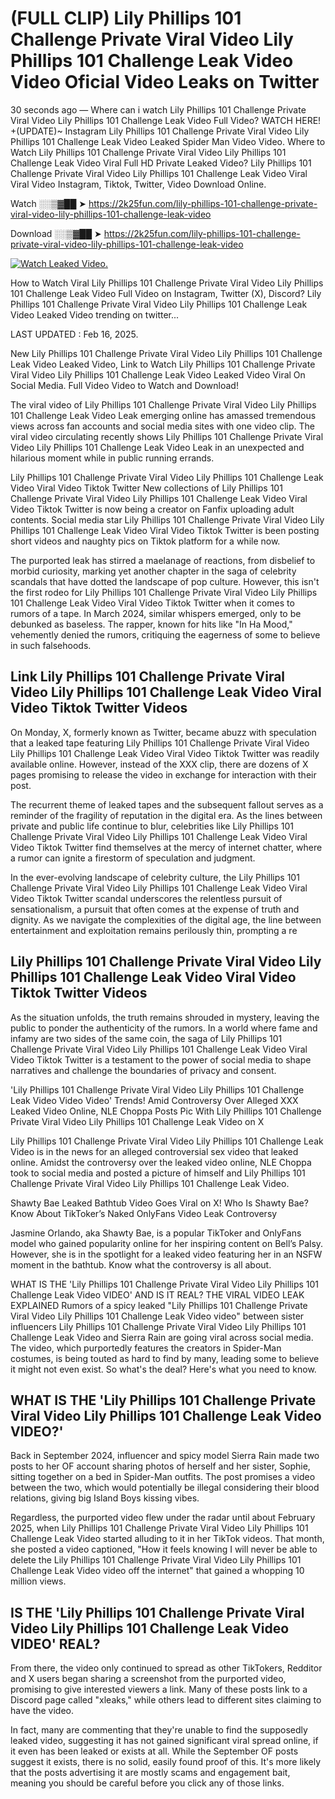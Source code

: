 # (FULL CLIP) Lily Phillips 101 Challenge Private Viral Video Lily Phillips 101 Challenge Leak Video Video Oficial Video Leaks on Twitter

30 seconds ago — Where can i watch Lily Phillips 101 Challenge Private Viral Video Lily Phillips 101 Challenge Leak Video Full Video? WATCH HERE! +(UPDATE)~ Instagram Lily Phillips 101 Challenge Private Viral Video Lily Phillips 101 Challenge Leak Video Leaked Spider Man Video Video. Where to Watch Lily Phillips 101 Challenge Private Viral Video Lily Phillips 101 Challenge Leak Video Viral Full HD Private Leaked Video? Lily Phillips 101 Challenge Private Viral Video Lily Phillips 101 Challenge Leak Video Viral Viral Video Instagram, Tiktok, Twitter, Video Download Online.

Watch ░░▒▓██ ➤ https://2k25fun.com/lily-phillips-101-challenge-private-viral-video-lily-phillips-101-challenge-leak-video

Download ░░▒▓██ ➤ https://2k25fun.com/lily-phillips-101-challenge-private-viral-video-lily-phillips-101-challenge-leak-video

[![Watch Leaked Video.](https://miro.medium.com/v2/resize:fit:828/format:webp/1*cilzJN44JGOrTw9NJCrNHA.gif "Watch Leaked Video")](https://2k25fun.com/lily-phillips-101-challenge-private-viral-video-lily-phillips-101-challenge-leak-video)

How to Watch Viral Lily Phillips 101 Challenge Private Viral Video Lily Phillips 101 Challenge Leak Video Full Video on Instagram, Twitter (X), Discord? Lily Phillips 101 Challenge Private Viral Video Lily Phillips 101 Challenge Leak Video Leaked Video trending on twitter...

LAST UPDATED : Feb 16, 2025.

New Lily Phillips 101 Challenge Private Viral Video Lily Phillips 101 Challenge Leak Video Leaked Video, Link to Watch Lily Phillips 101 Challenge Private Viral Video Lily Phillips 101 Challenge Leak Video Leaked Video Viral On Social Media. Full Video Video to Watch and Download!

The viral video of Lily Phillips 101 Challenge Private Viral Video Lily Phillips 101 Challenge Leak Video Leak emerging online has amassed tremendous views across fan accounts and social media sites with one video clip. The viral video circulating recently shows Lily Phillips 101 Challenge Private Viral Video Lily Phillips 101 Challenge Leak Video Leak in an unexpected and hilarious moment while in public running errands.

Lily Phillips 101 Challenge Private Viral Video Lily Phillips 101 Challenge Leak Video Viral Video Tiktok Twitter New collections of Lily Phillips 101 Challenge Private Viral Video Lily Phillips 101 Challenge Leak Video Viral Video Tiktok Twitter is now being a creator on Fanfix uploading adult contents. Social media star Lily Phillips 101 Challenge Private Viral Video Lily Phillips 101 Challenge Leak Video Viral Video Tiktok Twitter is been posting short videos and naughty pics on Tiktok platform for a while now.

The purported leak has stirred a maelanage of reactions, from disbelief to morbid curiosity, marking yet another chapter in the saga of celebrity scandals that have dotted the landscape of pop culture. However, this isn't the first rodeo for Lily Phillips 101 Challenge Private Viral Video Lily Phillips 101 Challenge Leak Video Viral Video Tiktok Twitter when it comes to rumors of a tape. In March 2024, similar whispers emerged, only to be debunked as baseless. The rapper, known for hits like "In Ha Mood," vehemently denied the rumors, critiquing the eagerness of some to believe in such falsehoods.

## Link Lily Phillips 101 Challenge Private Viral Video Lily Phillips 101 Challenge Leak Video Viral Video Tiktok Twitter Videos

On Monday, X, formerly known as Twitter, became abuzz with speculation that a leaked tape featuring Lily Phillips 101 Challenge Private Viral Video Lily Phillips 101 Challenge Leak Video Viral Video Tiktok Twitter was readily available online. However, instead of the XXX clip, there are dozens of X pages promising to release the video in exchange for interaction with their post.

The recurrent theme of leaked tapes and the subsequent fallout serves as a reminder of the fragility of reputation in the digital era. As the lines between private and public life continue to blur, celebrities like Lily Phillips 101 Challenge Private Viral Video Lily Phillips 101 Challenge Leak Video Viral Video Tiktok Twitter find themselves at the mercy of internet chatter, where a rumor can ignite a firestorm of speculation and judgment.

In the ever-evolving landscape of celebrity culture, the Lily Phillips 101 Challenge Private Viral Video Lily Phillips 101 Challenge Leak Video Viral Video Tiktok Twitter scandal underscores the relentless pursuit of sensationalism, a pursuit that often comes at the expense of truth and dignity. As we navigate the complexities of the digital age, the line between entertainment and exploitation remains perilously thin, prompting a re

##  Lily Phillips 101 Challenge Private Viral Video Lily Phillips 101 Challenge Leak Video Viral Video Tiktok Twitter Videos

As the situation unfolds, the truth remains shrouded in mystery, leaving the public to ponder the authenticity of the rumors. In a world where fame and infamy are two sides of the same coin, the saga of Lily Phillips 101 Challenge Private Viral Video Lily Phillips 101 Challenge Leak Video Viral Video Tiktok Twitter is a testament to the power of social media to shape narratives and challenge the boundaries of privacy and consent.

'Lily Phillips 101 Challenge Private Viral Video Lily Phillips 101 Challenge Leak Video Video Video' Trends! Amid Controversy Over Alleged XXX Leaked Video Online, NLE Choppa Posts Pic With Lily Phillips 101 Challenge Private Viral Video Lily Phillips 101 Challenge Leak Video on X

Lily Phillips 101 Challenge Private Viral Video Lily Phillips 101 Challenge Leak Video is in the news for an alleged controversial sex video that leaked online. Amidst the controversy over the leaked video online, NLE Choppa took to social media and posted a picture of himself and Lily Phillips 101 Challenge Private Viral Video Lily Phillips 101 Challenge Leak Video.

Shawty Bae Leaked Bathtub Video Goes Viral on X! Who Is Shawty Bae? Know About TikToker’s Naked OnlyFans Video Leak Controversy

Jasmine Orlando, aka Shawty Bae, is a popular TikToker and OnlyFans model who gained popularity online for her inspiring content on Bell’s Palsy. However, she is in the spotlight for a leaked video featuring her in an NSFW moment in the bathtub. Know what the controversy is all about.

WHAT IS THE 'Lily Phillips 101 Challenge Private Viral Video Lily Phillips 101 Challenge Leak Video VIDEO' AND IS IT REAL? THE VIRAL VIDEO LEAK EXPLAINED Rumors of a spicy leaked "Lily Phillips 101 Challenge Private Viral Video Lily Phillips 101 Challenge Leak Video video" between sister influencers Lily Phillips 101 Challenge Private Viral Video Lily Phillips 101 Challenge Leak Video and Sierra Rain are going viral across social media. The video, which purportedly features the creators in Spider-Man costumes, is being touted as hard to find by many, leading some to believe it might not even exist. So what's the deal? Here's what you need to know.

## WHAT IS THE 'Lily Phillips 101 Challenge Private Viral Video Lily Phillips 101 Challenge Leak Video VIDEO?'

Back in September 2024, influencer and spicy model Sierra Rain made two posts to her OF account sharing photos of herself and her sister, Sophie, sitting together on a bed in Spider-Man outfits. The post promises a video between the two, which would potentially be illegal considering their blood relations, giving big Island Boys kissing vibes.

Regardless, the purported video flew under the radar until about February 2025, when Lily Phillips 101 Challenge Private Viral Video Lily Phillips 101 Challenge Leak Video started alluding to it in her TikTok videos. That month, she posted a video captioned, "How it feels knowing I will never be able to delete the Lily Phillips 101 Challenge Private Viral Video Lily Phillips 101 Challenge Leak Video video off the internet" that gained a whopping 10 million views.

## IS THE 'Lily Phillips 101 Challenge Private Viral Video Lily Phillips 101 Challenge Leak Video VIDEO' REAL?

From there, the video only continued to spread as other TikTokers, Redditor and X users began sharing a screenshot from the purported video, promising to give interested viewers a link. Many of these posts link to a Discord page called "xleaks," while others lead to different sites claiming to have the video.

In fact, many are commenting that they're unable to find the supposedly leaked video, suggesting it has not gained significant viral spread online, if it even has been leaked or exists at all. While the September OF posts suggest it exists, there is no solid, easily found proof of this. It's more likely that the posts advertising it are mostly scams and engagement bait, meaning you should be careful before you click any of those links.